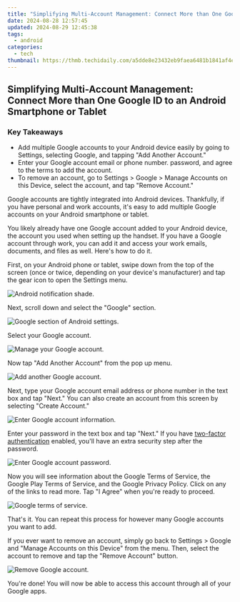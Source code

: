 ```yaml
---
title: "Simplifying Multi-Account Management: Connect More than One Google ID to an Android Smartphone or Tablet"
date: 2024-08-28 12:57:45
updated: 2024-08-29 12:45:38
tags:
  - android
categories:
  - tech
thumbnail: https://thmb.techidaily.com/a5dde8e23432eb9faea6481b1841af4ec33dc75da64317f31b7964d607abcd74.jpg
---
```


## Simplifying Multi-Account Management: Connect More than One Google ID to an Android Smartphone or Tablet

### Key Takeaways

* Add multiple Google accounts to your Android device easily by going to Settings, selecting Google, and tapping "Add Another Account."
* Enter your Google account email or phone number. password, and agree to the terms to add the account.
* To remove an account, go to Settings > Google > Manage Accounts on this Device, select the account, and tap "Remove Account."

 Google accounts are tightly integrated into Android devices. Thankfully, if you have personal and work accounts, it's easy to add multiple Google accounts on your Android smartphone or tablet.

 You likely already have one Google account added to your Android device, the account you used when setting up the handset. If you have a Google account through work, you can add it and access your work emails, documents, and files as well. Here's how to do it.

 First, on your Android phone or tablet, swipe down from the top of the screen (once or twice, depending on your device's manufacturer) and tap the gear icon to open the Settings menu.

![Android notification shade.](https://static1.howtogeekimages.com/wordpress/wp-content/uploads/2024/01/screenshot_20240118-135217.png) 

 Next, scroll down and select the "Google" section.

![Google section of Android settings.](https://static1.howtogeekimages.com/wordpress/wp-content/uploads/2024/01/screenshot_20240118-135229.png) 

 Select your Google account.

![Manage your Google account.](https://static1.howtogeekimages.com/wordpress/wp-content/uploads/2024/01/screenshot_20240118-135252.png) 

 Now tap "Add Another Account" from the pop up menu.

![Add another Google account.](https://static1.howtogeekimages.com/wordpress/wp-content/uploads/2024/01/screenshot_20240118-135256.png) 

 Next, type your Google account email address or phone number in the text box and tap "Next." You can also create an account from this screen by selecting "Create Account."

![Enter Google account information.](https://static1.howtogeekimages.com/wordpress/wp-content/uploads/2024/01/google-accounts-android-6.jpg) 

 Enter your password in the text box and tap "Next." If you have [two-factor authentication](https://screen-sharing-recording.techidaily.com/in-2024-no-fee-budget-friendly-screen-reader-pro/) enabled, you'll have an extra security step after the password.

![Enter Google account password.](https://static1.howtogeekimages.com/wordpress/wp-content/uploads/2024/01/google-accounts-android-7.jpg) 

 Now you will see information about the Google Terms of Service, the Google Play Terms of Service, and the Google Privacy Policy. Click on any of the links to read more. Tap "I Agree" when you're ready to proceed.

![Google terms of service.](https://static1.howtogeekimages.com/wordpress/wp-content/uploads/2024/01/google-accounts-android-8.jpg) 

 That's it. You can repeat this process for however many Google accounts you want to add.

 If you ever want to remove an account, simply go back to Settings > Google and "Manage Accounts on this Device" from the menu. Then, select the account to remove and tap the "Remove Account" button.

![Remove Google account.](https://static1.howtogeekimages.com/wordpress/wp-content/uploads/2024/01/google-accounts-android-9.jpg) 

 You're done! You will now be able to access this account through all of your Google apps.

<ins class="adsbygoogle"
     style="display:block"
     data-ad-format="autorelaxed"
     data-ad-client="ca-pub-7571918770474297"
     data-ad-slot="1223367746"></ins>



<ins class="adsbygoogle"
     style="display:block"
     data-ad-client="ca-pub-7571918770474297"
     data-ad-slot="8358498916"
     data-ad-format="auto"
     data-full-width-responsive="true"></ins>

